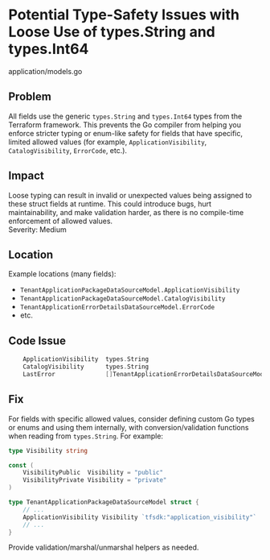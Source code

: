 # Potential Type-Safety Issues with Loose Use of types.String and types.Int64

application/models.go

## Problem

All fields use the generic `types.String` and `types.Int64` types from the Terraform framework. This prevents the Go compiler from helping you enforce stricter typing or enum-like safety for fields that have specific, limited allowed values (for example, `ApplicationVisibility`, `CatalogVisibility`, `ErrorCode`, etc.).

## Impact

Loose typing can result in invalid or unexpected values being assigned to these struct fields at runtime. This could introduce bugs, hurt maintainability, and make validation harder, as there is no compile-time enforcement of allowed values.  
Severity: Medium

## Location

Example locations (many fields):

- `TenantApplicationPackageDataSourceModel.ApplicationVisibility`
- `TenantApplicationPackageDataSourceModel.CatalogVisibility`
- `TenantApplicationErrorDetailsDataSourceModel.ErrorCode`
- etc.

## Code Issue

```go
	ApplicationVisibility  types.String                                   `tfsdk:"application_visibility"`
	CatalogVisibility      types.String                                   `tfsdk:"catalog_visibility"`
	LastError              []TenantApplicationErrorDetailsDataSourceModel `tfsdk:"last_error"`
```

## Fix

For fields with specific allowed values, consider defining custom Go types or enums and using them internally, with conversion/validation functions when reading from `types.String`. For example:

```go
type Visibility string

const (
	VisibilityPublic  Visibility = "public"
	VisibilityPrivate Visibility = "private"
)

type TenantApplicationPackageDataSourceModel struct {
	// ...
	ApplicationVisibility Visibility `tfsdk:"application_visibility"`
	// ...
}
```

Provide validation/marshal/unmarshal helpers as needed.
